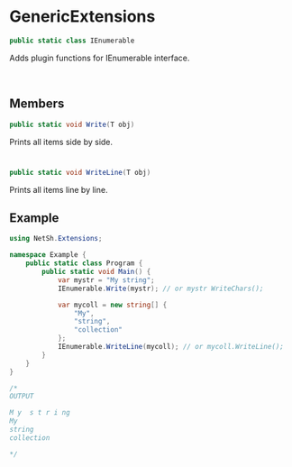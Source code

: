 # GenericExtensions

```csharp
public static class IEnumerable
```

Adds plugin functions for IEnumerable interface.

<br>

## Members

```csharp
public static void Write(T obj)
```
Prints all items side by side.

# 

```csharp
public static void WriteLine(T obj)
```
Prints all items line by line.

## Example

```csharp
using NetSh.Extensions;

namespace Example {
    public static class Program {
        public static void Main() {
            var mystr = "My string";
            IEnumerable.Write(mystr); // or mystr WriteChars();

            var mycoll = new string[] {
                "My",
                "string",
                "collection"
            };
            IEnumerable.WriteLine(mycoll); // or mycoll.WriteLine();
        }
    }
}

/*
OUTPUT

M y  s t r i ng
My
string
collection

*/
```
